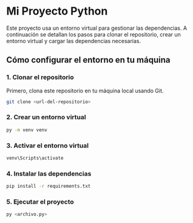 # Mi Proyecto Python

Este proyecto usa un entorno virtual para gestionar las dependencias. A continuación se detallan los pasos para clonar el repositorio, crear un entorno virtual y cargar las dependencias necesarias.

## Cómo configurar el entorno en tu máquina

### 1. Clonar el repositorio

Primero, clona este repositorio en tu máquina local usando Git.

```bash
git clone <url-del-repositorio>
```

### 2. Crear un entorno virtual

```bash
py -m venv venv
```

### 3. Activar el entorno virtual
```bash
venv\Scripts\activate
```

### 4. Instalar las dependencias

```bash
pip install -r requirements.txt
```

### 5. Ejecutar el proyecto
```bash
py <archivo.py>
```